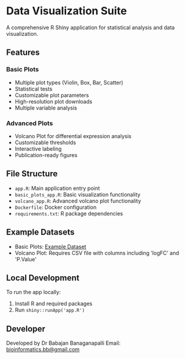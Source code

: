 # Data Visualization Suite

A comprehensive R Shiny application for statistical analysis and data visualization.

## Features

### Basic Plots
- Multiple plot types (Violin, Box, Bar, Scatter)
- Statistical tests
- Customizable plot parameters
- High-resolution plot downloads
- Multiple variable analysis

### Advanced Plots
- Volcano Plot for differential expression analysis
- Customizable thresholds
- Interactive labeling
- Publication-ready figures

## File Structure
- `app.R`: Main application entry point
- `basic_plots_app.R`: Basic visualization functionality
- `volcano_app.R`: Advanced volcano plot functionality
- `Dockerfile`: Docker configuration
- `requirements.txt`: R package dependencies

## Example Datasets
- Basic Plots: [Example Dataset](https://drive.google.com/file/d/1o9w_ZXecKibmNlf8Dl9QjHiw0NMScsI3/view?usp=sharing)
- Volcano Plot: Requires CSV file with columns including 'logFC' and 'P.Value'

## Local Development
To run the app locally:
1. Install R and required packages
2. Run `shiny::runApp('app.R')`

## Developer
Developed by Dr Babajan Banaganapalli
Email: bioinformatics.bb@gmail.com

